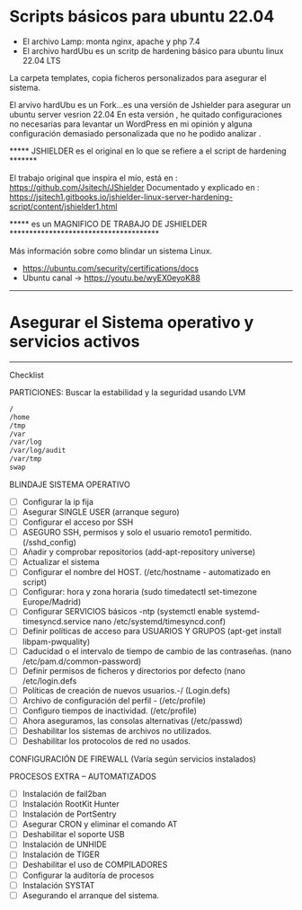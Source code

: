 # Scripts básicos para ubuntu 22.04

- El archivo Lamp: monta nginx, apache y php 7.4
- El archivo hardUbu es un scritp de hardening básico para ubuntu linux 22.04 LTS

La carpeta templates, copia ficheros personalizados para asegurar el sistema.

El arvivo hardUbu es un Fork...es una versión de Jshielder para asegurar un ubuntu server vesrion 22.04
En esta versión , he quitado configuraciones no necesarias para levantar un WordPress en mi opinión y alguna configuración demasiado personalizada que no he podido analizar .

***** JSHIELDER es el original en lo que se refiere a el script de hardening *******

El trabajo original que inspira el mío, está en : https://github.com/Jsitech/JShielder
Documentado y explicado en : https://jsitech1.gitbooks.io/jshielder-linux-server-hardening-script/content/jshielder1.html

***** es un MAGNIFICO DE TRABAJO DE JSHIELDER **************************************



Más información sobre como blindar un sistema Linux.
 - https://ubuntu.com/security/certifications/docs
 - Ubuntu canal  -> https://youtu.be/wyEX0eyoK88

_______________________________________________________________________________________________________________

# Asegurar el Sistema operativo y servicios activos
________________________________________________________________________________________________________________

Checklist

PARTICIONES:  Buscar la estabilidad y la seguridad usando LVM

```bash
/
/home
/tmp
/var
/var/log
/var/log/audit
/var/tmp
swap
```



BLINDAJE SISTEMA OPERATIVO 

- [ ] Configurar la ip fija 
- [ ] Asegurar SINGLE USER (arranque seguro) 
- [ ] Configurar el acceso por SSH 
- [ ] ASEGURO SSH, permisos y solo el usuario remoto1 permitido. (/sshd_config) 
- [ ] Añadir y comprobar repositorios  (add-apt-repository universe)
- [ ] Actualizar el sistema 
- [ ] Configurar el nombre del HOST. (/etc/hostname - automatizado en script)
- [ ] Configurar: hora y zona horaria (sudo timedatectl set-timezone Europe/Madrid)
- [ ] Configurar SERVICIOS básicos -ntp (systemctl enable systemd-timesyncd.service  nano /etc/systemd/timesyncd.conf)
- [ ] Definir políticas de acceso para USUARIOS Y GRUPOS  (apt-get install libpam-pwquality)
- [ ] Caducidad o el intervalo de tiempo de cambio de las contraseñas. (nano /etc/pam.d/common-password)
- [ ] Definir permisos de ficheros y directorios por defecto (nano /etc/login.defs
- [ ] Políticas de creación de nuevos usuarios.-/ (Login.defs)
- [ ] Archivo de configuración del perfil - (/etc/profile) 
- [ ] Configuro tiempos de inactividad. (/etc/profile)
- [ ] Ahora aseguramos, las consolas alternativas (/etc/passwd) 
- [ ] Deshabilitar los sistemas de archivos no utilizados. 
- [ ] Deshabilitar los protocolos de red no usados. 

CONFIGURACIÓN DE FIREWALL (Varía según servicios instalados)

PROCESOS EXTRA – AUTOMATIZADOS 

- [ ] Instalación de fail2ban 
- [ ] Instalación RootKit Hunter 
- [ ] Instalación de PortSentry 
- [ ] Asegurar CRON y eliminar el comando AT
- [ ] Deshabilitar el soporte USB 
- [ ] Instalación de UNHIDE 
- [ ] Instalación de TIGER
- [ ] Deshabilitar el uso de COMPILADORES 
- [ ] Configurar la auditoría de procesos 
- [ ] Instalación SYSTAT 
- [ ] Asegurando el arranque del sistema.
